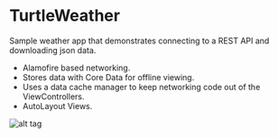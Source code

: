 # TurtleWeather

Sample weather app that demonstrates connecting to a REST API and downloading json data.

* Alamofire based networking.
* Stores data with Core Data for offline viewing.
* Uses a data cache manager to keep networking code out of the ViewControllers.
* AutoLayout Views.


![alt tag](https://cloud.githubusercontent.com/assets/193383/14901409/283c55fc-0d63-11e6-9c32-5f3d7385282a.png)


